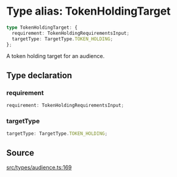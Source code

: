 # Type alias: TokenHoldingTarget

```ts
type TokenHoldingTarget: {
  requirement: TokenHoldingRequirementsInput;
  targetType: TargetType.TOKEN_HOLDING;
};
```

A token holding target for an audience.

## Type declaration

### requirement

```ts
requirement: TokenHoldingRequirementsInput;
```

### targetType

```ts
targetType: TargetType.TOKEN_HOLDING;
```

## Source

[src/types/audience.ts:169](https://github.com/torque-labs/torque-ts-sdk/blob/3bb7686d9ca1711cb29a16a45efd25d459673e82/src/types/audience.ts#L169)

